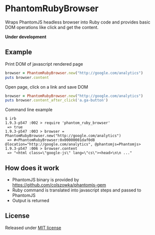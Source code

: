PhantomRubyBrowser
===============

Wraps PhantomJS headless browser into Ruby code and provides basic DOM operations like click and get the content.

**Under development**

Example
-------
Print DOM of javascript rendered page
```ruby
browser = PhantomRubyBrowser.new("http://google.com/analytics")
puts browser.content
```

Open page, click on a link and save DOM
```ruby
browser = PhantomRubyBrowser.new("http://google.com/analytics")
puts browser.content_after_click('a.ga-button')
```

Command line example
```
$ irb
1.9.3-p547 :002 > require 'phantom_ruby_browser'
 => true
1.9.3-p547 :003 > browser = PhantomRubyBrowser.new("http://google.com/analytics")
 => #<PhantomRubyBrowser:0x00000001daf0d8 @location="http://google.com/analytics", @phantomjs=Phantomjs>
1.9.3-p547 :006 > browser.content
 => "<html class=\"google-js\" lang=\"cs\"><head>\n\n ..."
```

How does it work
----------------
 * PhantomJS binary is provided by https://github.com/colszowka/phantomjs-gem
 * Ruby command is translated into javascript steps and passed to PhantomJS
 * Output is returned

License
-------
Released under [MIT license](https://github.com/aufi/photo_geoloader/blob/master/LICENSE)